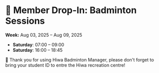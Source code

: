 # 🎾 Member Drop-In: Badminton Sessions
**Week:** Aug 03, 2025 – Aug 09, 2025

- **Saturday**: 07:00 – 09:00
- **Saturday**: 16:00 – 18:45

📣 Thank you for using Hiwa Badminton Manager, please don't forget to bring your student ID to entre the Hiwa recreation centre!
